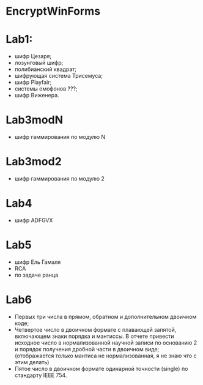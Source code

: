 # EncryptWinForms
# Lab1:
- шифр Цезаря;
- лозунговый шифр;
- полибианский квадрат;
- шифрующая система Трисемуса;
- шифр Playfair;
- системы омофонов ???;
- шифр Виженера.

# Lab3modN
- шифр гаммирования по модулю N
# Lab3mod2
- шифр гаммирования по модулю 2

# Lab4
- шифр ADFGVX

# Lab5
- шифр Ель Гамаля
- RCA
- по задаче ранца

# Lab6
- Первых три числа в прямом, обратном и дополнительном двоичном коде;
- Четвертое число в двоичном формате с плавающей запятой, включающем знаки порядка и мантиссы. В отчете привести исходное число в нормализованной научной записи по основанию 2 и порядок получения дробной части в двоичном виде;
(отображается только мантиса не нормализованная, я не знаю что с этим делать)
- Пятое число в двоичном формате одинарной точности (single) по стандарту IEEE 754.
